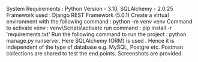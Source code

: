 System Requirements : Python Version - 3.10, SQLAlchemy - 2.0.25
Framework used : Django REST Framework (5.0.1)
Create a virtual environment with the following command : python -m venv venv
Command to activate venv : venv\Scripts\activate
run command : pip install -r 'requirements.txt' 
Run the following command to run the project : python manage.py runserver.
Here SQLAlchemy (ORM) is used . Hence it is independent of the type of database e.g. MySQL, Postgre etc. 
Postman collections are shared to test the end points. 
Screenshots are provided.

